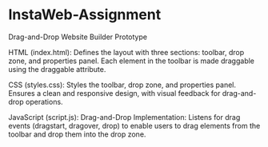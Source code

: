 # InstaWeb-Assignment
Drag-and-Drop Website Builder Prototype

HTML (index.html): 
Defines the layout with three sections: toolbar, drop zone, and properties panel. 
Each element in the toolbar is made draggable using the draggable attribute. 

CSS (styles.css): 
Styles the toolbar, drop zone, and properties panel. 
Ensures a clean and responsive design, with visual feedback for drag-and-drop operations. 

JavaScript (script.js): 
Drag-and-Drop Implementation: 
Listens for drag events (dragstart, dragover, drop) to enable users to drag elements from the 
toolbar and drop them into the drop zone.
